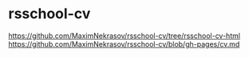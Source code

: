 # rsschool-cv
https://github.com/MaximNekrasov/rsschool-cv/tree/rsschool-cv-html
https://github.com/MaximNekrasov/rsschool-cv/blob/gh-pages/cv.md

